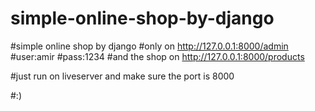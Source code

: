 # simple-online-shop-by-django
#simple online shop by django
#only on http://127.0.0.1:8000/admin
#user:amir
#pass:1234
#and the shop on http://127.0.0.1:8000/products

#just run on liveserver and make sure the port is 8000


#:)
